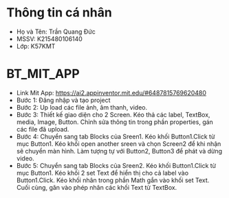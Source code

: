 # Thông tin cá nhân
- Họ và Tên: Trần Quang Đức
- MSSV: K215480106140
- Lớp: K57KMT
# BT_MIT_APP
- Link Mit App: https://ai2.appinventor.mit.edu/#6487815769620480
- Bước 1: Đăng nhập và tạo project
- Bước 2: Up load các file ảnh, âm thanh, video.
- Bước 3: Thiết kế giao diện cho 2 Screen. Kéo thả các label, TextBox, media, Image, Button. Chỉnh sửa thông tin trong phần properties, gán các file đã upload.
- Bước 4: Chuyển sang tab Blocks của Sreen1. Kéo khối Button1.Click từ mục Button1. Kéo khối open another sreen và chọn Screen2 để khi nhận sẽ chuyển màn hình. Làm tượng tự với Button2, Button3 để phát và dừng video.
- Bước 5: Chuyển sang tab Blocks của Sreen2. Kéo khối Button1.Click từ mục Button1. Kéo khối 2 set Text để hiển thị cho cả label vào Button1.Click. Kéo khối nhân trong phần Math gắn vào khối set Text. Cuối cùng, găn vào phép nhân các khối Text từ TextBox.
